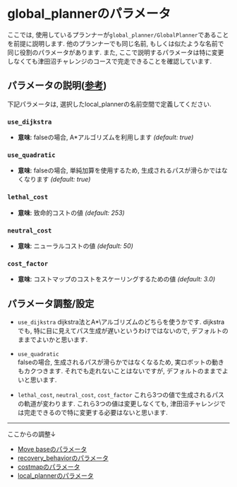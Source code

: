 # global_plannerのパラメータ  
ここでは, 使用しているプランナーが`global_planner/GlobalPlanner`であることを前提に説明します. 他のプランナーでも同じ名前, もしくは似たような名前で同じ役割のパラメータがあります. また, ここで説明するパラメータは特に変更しなくても津田沼チャレンジのコースで完走できることを確認しています.  

## パラメータの説明([参考](https://robo-marc.github.io/navigation_documents/global_planner.html#globalplanner-parameters)) 
下記パラメータは, 選択したlocal_plannerの名前空間で定義してください.  
### `use_dijkstra`
- **意味**: falseの場合, A\*アルゴリズムを利用します *(default: true)*  
### `use_quadratic`  
- **意味**: falseの場合, 単純加算を使用するため, 生成されるパスが滑らかではなくなります *(default: true)*  
### `lethal_cost`
- **意味**: 致命的コストの値 *(default: 253)*  
### `neutral_cost`
- **意味**: ニューラルコストの値 *(default: 50)*  
### `cost_factor`
- **意味**: コストマップのコストをスケーリングするための値 *(default: 3.0)*


## パラメータ調整/設定  
- `use_dijkstra`
dijkstra法とA*\アルゴリズムのどちらを使うかです. dijkstraでも, 特に目に見えてパス生成が遅いというわけではないので, デフォルトのままでよいかと思います.  

- `use_quadratic`  
falseの場合, 生成されるパスが滑らかではなくなるため, 実ロボットの動きもカクつきます. それでも走れないことはないですが, デフォルトのままでよいと思います.  

- `lethal_cost`, `neutral_cost`, `cost_factor`
これら3つの値で生成されるパスの軌道が変わります. これら3つの値は変更しなくても, 津田沼チャレンジでは完走できるので特に変更する必要はないと思います. 

---
ここからの調整↓
- [Move baseのパラメータ](move_base_1.md)
- [recovery_behaviorのパラメータ](recovery_behavior.md)
- [costmapのパラメータ](costmap.md)
- [local_plannerのパラメータ](local_planner.md)
